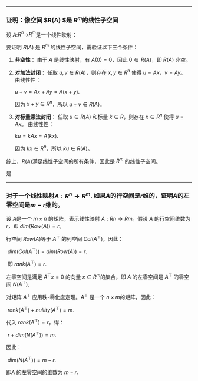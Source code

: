 

---

### 证明：像空间 $R(A) $是 $R^m$的线性子空间

设 $A:$$R^n$→$R^m$是一个线性映射：

要证明 $R(A)$ 是 $R^m$ 的线性子空间，需验证以下三个条件：

1. **非空性**：
   由于 $A$ 是线性映射，有 $A(0)=0$，因此 $0∈R(A)$，即 $R(A)$ 非空。

2. **对加法封闭**：
   任取 $u,v∈R(A)$，则存在 $x,y∈R^n$ 使得 $u=Ax$，$v=Ay$。
   由线性性：

   $u+v=Ax+Ay=A(x+y)$.

   因为 $x+y∈R^n$，所以 $u+v∈R(A)$。

3. **对标量乘法封闭**：
   任取 $u∈R(A)$ 和标量 $k∈R$，则存在 $x∈R^n$ 使得 $u=Ax$。
   由线性性：

   $ku=kAx=A(kx).$

   因为 $kx∈R^n$，所以 $ku∈R(A)$。

综上，$R(A)$满足线性子空间的所有条件，因此是 $R^m$ 的线性子空间。

是

---

### 对于一个线性映射$A:R^n →R^m$. 如果$A$的行空间是$r$维的，证明$A$的左零空间是$m−r$维的。

设 $A$是一个 $m×n$ 的矩阵，表示线性映射 $A:Rn→Rm$。假设 $A$ 的行空间维数为 $r$，即 $dim⁡(Row(A))=r$。

行空间 $Row(A)$等于 $A^⊤$ 的列空间 $Col(A^⊤)$，因此：

​	$dim⁡(Col(A^⊤))=dim⁡(Row(A))=r.$

​	即 $rank(A^⊤)=r$.

左零空间是满足 $A^⊤x=0$ 的向量 $x∈R^m$的集合，即 $A$ 的左零空间是 $A^⊤$ 的零空间 $N(A^⊤)$.

对矩阵 $A^⊤$ 应用秩-零化度定理。$A^⊤$ 是一个 $n×m$的矩阵，因此：

​	$rank(A^⊤)+nullity(A^⊤)=m.$

代入 $rank(A^⊤)=r$，得：

​	$r+dim⁡(N(A^⊤))=m.$

因此：

​	$dim⁡(N(A^⊤))=m−r.$

即$A$ 的左零空间的维数为 $m−r.$